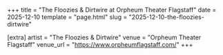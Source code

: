 +++
title = "The Floozies & Dirtwire at Orpheum Theater Flagstaff"
date = 2025-12-10
template = "page.html"
slug = "2025-12-10-the-floozies-dirtwire"

[extra]
artist = "The Floozies & Dirtwire"
venue = "Orpheum Theater Flagstaff"
venue_url = "https://www.orpheumflagstaff.com/"
+++
